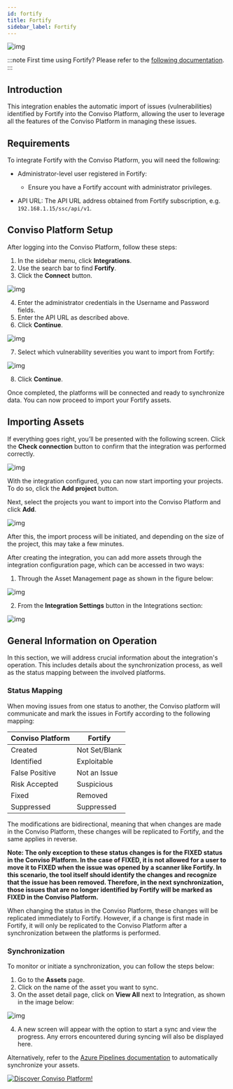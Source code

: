 ```yaml
---
id: fortify
title: Fortify
sidebar_label: Fortify
---
```


<div style={{textAlign: 'center'}}>

![img](../../static/img/fortify.png)

</div>

:::note
First time using Fortify? Please refer to the [following documentation](https://www.microfocus.com/pt-br/documentation/fortify-software-security-center/).
:::

## Introduction

This integration enables the automatic import of issues (vulnerabilities) identified by Fortify into the Conviso Platform, allowing the user to leverage all the features of the Conviso Platform in managing these issues.

## Requirements

To integrate Fortify with the Conviso Platform, you will need the following:

- Administrator-level user registered in Fortify:
    * Ensure you have a Fortify account with administrator privileges.

- API URL: The API URL address obtained from Fortify subscription, e.g. ```192.168.1.15/ssc/api/v1```.

## Conviso Platform Setup

After logging into the Conviso Platform, follow these steps:

1. In the sidebar menu, click **Integrations**.
2. Use the search bar to find **Fortify**.
3. Click the **Connect** button.

<div style={{textAlign: 'center'}}>

![img](../../static/img/fortify-img1-new.png)

</div>

4. Enter the administrator credentials in the Username and Password fields.
5. Enter the API URL as described above.
6. Click **Continue**.

<div style={{textAlign: 'center'}}>

![img](../../static/img/fortify-img8.png)

</div>

7. Select which vulnerability severities you want to import from Fortify:

<div style={{textAlign: 'center'}}>

![img](../../static/img/fortify-img9.png)

</div>

8. Click **Continue**.
   
Once completed, the platforms will be connected and ready to synchronize data. You can now proceed to import your Fortify assets.

## Importing Assets

If everything goes right, you’ll be presented with the following screen. Click the **Check connection** button to confirm that the integration was performed correctly.

<div style={{textAlign: 'center'}}>

![img](../../static/img/fortify-img2-new.png)

</div>

With the integration configured, you can now start importing your projects. To do so, click the **Add project** button.

Next, select the projects you want to import into the Conviso Platform and click **Add**.

<div style={{textAlign: 'center'}}>

![img](../../static/img/fortify-img3-new.png)

</div>

After this, the import process will be initiated, and depending on the size of the project, this may take a few minutes.

After creating the integration, you can add more assets through the integration configuration page, which can be accessed in two ways:

1. Through the Asset Management page as shown in the figure below:

<div style={{textAlign: 'center'}}>

![img](../../static/img/fortify-img4-new.png)

</div>

2. From the **Integration Settings** button in the Integrations section:

<div style={{textAlign: 'center'}}>

![img](../../static/img/fortify-img5-new.png)

</div>

## General Information on Operation

In this section, we will address crucial information about the integration's operation. This includes details about the synchronization process, as well as the status mapping between the involved platforms.

### Status Mapping

When moving issues from one status to another, the Conviso platform will communicate and mark the issues in Fortify according to the following mapping:

<div style={{display: 'ruby-text'}}>

| Conviso Platform     | Fortify        |
|----------------------|----------------|
| Created              | Not Set/Blank  |
| Identified           | Exploitable    |
| False Positive       | Not an Issue   |
| Risk Accepted        | Suspicious     |
| Fixed                | Removed        |
| Suppressed           | Suppressed     |

</div>

The modifications are bidirectional, meaning that when changes are made in the Conviso Platform, these changes will be replicated to Fortify, and the same applies in reverse.

**Note: The only exception to these status changes is for the FIXED status in the Conviso Platform. In the case of FIXED, it is not allowed for a user to move it to FIXED when the issue was opened by a scanner like Fortify. In this scenario, the tool itself should identify the changes and recognize that the issue has been removed. Therefore, in the next synchronization, those issues that are no longer identified by Fortify will be marked as FIXED in the Conviso Platform.**

When changing the status in the Conviso Platform, these changes will be replicated immediately to Fortify. However, if a change is first made in Fortify, it will only be replicated to the Conviso Platform after a synchronization between the platforms is performed.

### Synchronization

To monitor or initiate a synchronization, you can follow the steps below:

1. Go to the **Assets** page.
2. Click on the name of the asset you want to sync.
3. On the asset detail page, click on **View All** next to Integration, as shown in the image below:

<div style={{textAlign: 'center'}}>

![img](../../static/img/fortify-img6-new.png)

</div>

4. A new screen will appear with the option to start a sync and view the progress. Any errors encountered during syncing will also be displayed here.

Alternatively, refer to the [Azure Pipelines documentation](../integrations/azure-pipelines-cli.md#importing-and-synchronizing-assets-from-external-scanners) to automatically synchronize your assets.

[![Discover Conviso Platform!](https://no-cache.hubspot.com/cta/default/5613826/interactive-125788977029.png)](https://cta-service-cms2.hubspot.com/web-interactives/public/v1/track/redirect?encryptedPayload=AVxigLKtcWzoFbzpyImNNQsXC9S54LjJuklwM39zNd7hvSoR%2FVTX%2FXjNdqdcIIDaZwGiNwYii5hXwRR06puch8xINMyL3EXxTMuSG8Le9if9juV3u%2F%2BX%2FCKsCZN1tLpW39gGnNpiLedq%2BrrfmYxgh8G%2BTcRBEWaKasQ%3D&webInteractiveContentId=125788977029&portalId=5613826)